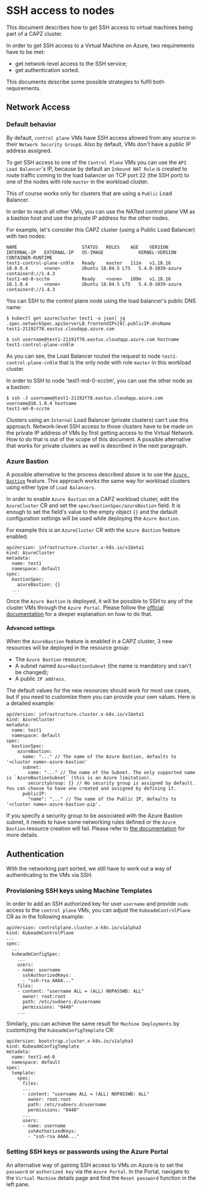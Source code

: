 # SSH access to nodes

This document describes how to get SSH access to virtual machines being part of a CAPZ cluster.

In order to get SSH access to a Virtual Machine on Azure, two requirements have to be met:

- get network-level access to the SSH service;
- get authentication sorted.

This documents describe some possible strategies to fulfil both requirements.

## Network Access

### Default behavior

By default, `control plane` VMs have SSH access allowed from any source in their `Network Security Group`s. Also by default,
VMs don't have a public IP address assigned. 

To get SSH access to one of the `Control Plane` VMs you can use the `API Load Balancer`'s IP, because by default an `Inbound NAT Rule`
is created to route traffic coming to the load balancer on TCP port 22 (the SSH port) to one of the nodes with role `master` in the workload cluster.

This of course works only for clusters that are using a `Public` Load Balancer.

In order to reach all other VMs, you can use the NATted control plane VM as a bastion host and use the private IP
address for the other nodes.

For example, let's consider this CAPZ cluster (using a Public Load Balancer) with two nodes:

```
NAME                        STATUS   ROLES    AGE    VERSION    INTERNAL-IP   EXTERNAL-IP   OS-IMAGE             KERNEL-VERSION     CONTAINER-RUNTIME
test1-control-plane-cn9lm   Ready    master   111m   v1.18.16   10.0.0.4      <none>        Ubuntu 18.04.5 LTS   5.4.0-1039-azure   containerd://1.4.3
test1-md-0-scctm            Ready    <none>   109m   v1.18.16   10.1.0.4      <none>        Ubuntu 18.04.5 LTS   5.4.0-1039-azure   containerd://1.4.3
```

You can SSH to the control plane node using the load balancer's public DNS name:

```
$ kubectl get azurecluster test1 -o json| jq .spec.networkSpec.apiServerLB.frontendIPs[0].publicIP.dnsName
test1-21192f78.eastus.cloudapp.azure.com

$ ssh username@test1-21192f78.eastus.cloudapp.azure.com hostname
test1-control-plane-cn9lm
```

As you can see, the Load Balancer routed the request to node `test1-control-plane-cn9lm` that is the only node with role `master` in this workload cluster.

In order to SSH to node 'test1-md-0-scctm', you can use the other node as a bastion:

```
$ ssh -J username@test1-21192f78.eastus.cloudapp.azure.com username@10.1.0.4 hostname
test1-md-0-scctm
```

Clusters using an `Internal` Load Balancer (private clusters) can't use this approach. Network-level SSH access to those clusters have to be made on the private IP address of VMs
by first getting access to the Virtual Network. How to do that is out of the scope of this document.
A possible alternative that works for private clusters as well is described in the next paragraph.

### Azure Bastion

A possible alternative to the process described above is to use the [`Azure Bastion`](https://azure.microsoft.com/en-us/services/azure-bastion/) feature.
This approach works the same way for workload clusters using either type of `Load Balancers`.

In order to enable `Azure Bastion` on a CAPZ workload cluster, edit the `AzureCluster` CR and set the `spec/bastionSpec/azureBastion` field.
It is enough to set the field's value to the empty object `{}` and the default configuration settings will be used while deploying the `Azure Bastion`.

For example this is an `AzureCluster` CR with the `Azure Bastion` feature enabled:

```
apiVersion: infrastructure.cluster.x-k8s.io/v1beta1
kind: AzureCluster
metadata:
  name: test1
  namespace: default
spec:
  bastionSpec:
    azureBastion: {}
  ...
```

Once the `Azure Bastion` is deployed, it will be possible to SSH to any of the cluster VMs through the
`Azure Portal`. Please follow the [official documentation](https://docs.microsoft.com/en-us/azure/bastion/bastion-overview)
for a deeper explanation on how to do that.

#### Advanced settings

When the `AzureBastion` feature is enabled in a CAPZ cluster, 3 new resources will be deployed in the resource group:

- The `Azure Bastion` resource;
- A subnet named `AzureBastionSubnet` (the name is mandatory and can't be changed);
- A public `IP address`.

The default values for the new resources should work for most use cases, but if you need to customize them you can 
provide your own values. Here is a detailed example:

```
apiVersion: infrastructure.cluster.x-k8s.io/v1beta1
kind: AzureCluster
metadata:
  name: test1
  namespace: default
spec:
  bastionSpec:
    azureBastion:
      name: "..." // The name of the Azure Bastion, defaults to '<cluster name>-azure-bastion'
      subnet:
        name: "..." // The name of the Subnet. The only supported name is `AzureBastionSubnet` (this is an Azure limitation).
        securityGroup: {} // No security group is assigned by default. You can choose to have one created and assigned by defining it. 
      publicIP:
        "name": "..." // The name of the Public IP, defaults to '<cluster name>-azure-bastion-pip'.
```

If you specify a security group to be associated with the Azure Bastion subnet, it needs to have some networking rules defined or
the `Azure Bastion` resource creation will fail. Please refer to [the documentation](https://docs.microsoft.com/en-us/azure/bastion/bastion-nsg) for more details.

## Authentication

With the networking part sorted, we still have to work out a way of authenticating to the VMs via SSH.

### Provisioning SSH keys using Machine Templates

In order to add an SSH authorized key for user `username` and provide `sudo` access to the `control plane` VMs, you can adjust the `KubeadmControlPlane` CR
as in the following example:

```
apiVersion: controlplane.cluster.x-k8s.io/v1alpha3
kind: KubeadmControlPlane
...
spec:
  ...
  kubeadmConfigSpec:
    ...
    users:
    - name: username
      sshAuthorizedKeys:
      - "ssh-rsa AAAA..."
    files:
    - content: "username ALL = (ALL) NOPASSWD: ALL"
      owner: root:root
      path: /etc/sudoers.d/username
      permissions: "0440"
    ...
```

Similarly, you can achieve the same result for `Machine Deployments` by customizing the `KubeadmConfigTemplate` CR: 

```
apiVersion: bootstrap.cluster.x-k8s.io/v1alpha3
kind: KubeadmConfigTemplate
metadata:
  name: test1-md-0
  namespace: default
spec:
  template:
    spec:
      files:
      ...
      - content: "username ALL = (ALL) NOPASSWD: ALL"
        owner: root:root
        path: /etc/sudoers.d/username
        permissions: "0440"
      ...
      users:
      - name: username
        sshAuthorizedKeys:
        - "ssh-rsa AAAA..."
```

### Setting SSH keys or passwords using the Azure Portal

An alternative way of gaining SSH access to VMs on Azure is to set the `password` or `authorized key` via the `Azure Portal`.
In the Portal, navigate to the `Virtual Machine` details page and find the `Reset password` function in the left pane.
